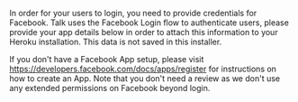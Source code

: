 In order for your users to login, you need to provide credentials for Facebook.
Talk uses the Facebook Login flow to authenticate users, please provide your app
details below in order to attach this information to your Heroku installation.
This data is not saved in this installer.

If you don't have a Facebook App setup, please visit
https://developers.facebook.com/docs/apps/register for instructions on how to
create an App. Note that you don't need a review as we don't use any extended
permissions on Facebook beyond login.
